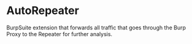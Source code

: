 # AutoRepeater
BurpSuite extension that forwards all traffic that goes through the Burp Proxy to the Repeater for further analysis. 
